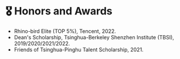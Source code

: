 # 🎖 Honors and Awards
- Rhino-bird Elite (TOP 5%), Tencent, 2022.
- Dean's Scholarship, Tsinghua-Berkeley Shenzhen Institute (TBSI), 2019/2020/2021/2022.
- Friends of Tsinghua-Pinghu Talent Scholarship, 2021.
